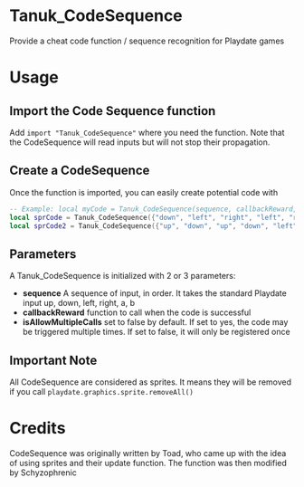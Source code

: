 # Tanuk_CodeSequence
Provide a cheat code function / sequence recognition for Playdate games

# Usage
## Import the Code Sequence function
Add `import "Tanuk_CodeSequence"` where you need the function. 
Note that the CodeSequence will read inputs but will not stop their propagation.

## Create a CodeSequence
Once the function is imported, you can easily create potential code with
```lua
-- Example: local myCode = Tanuk_CodeSequence(sequence, callbackReward, [isAllowMultipleCalls])
local sprCode = Tanuk_CodeSequence({"down", "left", "right", "left", "right"}, function() print("Code Complete") end)
local sprCode2 = Tanuk_CodeSequence({"up", "down", "up", "down", "left", "right"}, function() print("Not the Konami code") end, true)
```

## Parameters
A Tanuk_CodeSequence is initialized with 2 or 3 parameters:
- **sequence** A sequence of input, in order. It takes the standard Playdate input up, down, left, right, a, b
- **callbackReward** function to call when the code is successful
- **isAllowMultipleCalls** set to false by default. If set to yes, the code may be triggered multiple times. If set to false, it will only be registered once

## Important Note
All CodeSequence are considered as sprites. It means they will be removed if you call `playdate.graphics.sprite.removeAll()`

# Credits
CodeSequence was originally written by Toad, who came up with the idea of using sprites and their update function.
The function was then modified by Schyzophrenic
